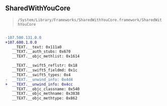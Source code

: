 ## SharedWithYouCore

> `/System/Library/Frameworks/SharedWithYouCore.framework/SharedWithYouCore`

```diff

-107.500.131.0.0
+107.600.1.0.0
   __TEXT.__text: 0x111a0
   __TEXT.__auth_stubs: 0x670
   __TEXT.__objc_methlist: 0x1614

   __TEXT.__swift5_reflstr: 0x18
   __TEXT.__swift5_fieldmd: 0x1c
   __TEXT.__swift5_types: 0x4
-  __TEXT.__unwind_info: 0x4d4
+  __TEXT.__unwind_info: 0x4cc
   __TEXT.__objc_classname: 0x540
   __TEXT.__objc_methname: 0x3838
   __TEXT.__objc_methtype: 0x862

```
